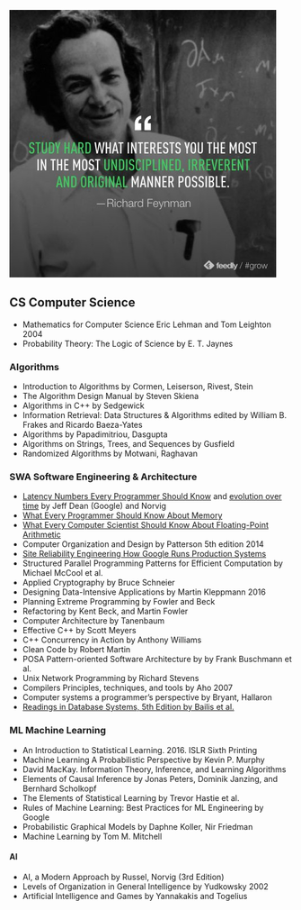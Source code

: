 ![Feynman](res/Feynman-study-approach.jpg)


## CS Computer Science

* Mathematics for Computer Science Eric Lehman and Tom Leighton 2004
* Probability Theory: The Logic of Science by E. T. Jaynes


### Algorithms
* Introduction to Algorithms by Cormen, Leiserson, Rivest, Stein
* The Algorithm Design Manual by Steven Skiena
* Algorithms in C++ by Sedgewick
* Information Retrieval: Data Structures & Algorithms edited by William B. Frakes and Ricardo Baeza-Yates
* Algorithms by  Papadimitriou, Dasgupta
* Algorithms on Strings, Trees, and Sequences by Gusfield
* Randomized Algorithms by Motwani, Raghavan


### SWA Software Engineering & Architecture
* [Latency Numbers Every Programmer Should Know](https://gist.github.com/jboner/2841832) and [evolution over time](https://people.eecs.berkeley.edu/~rcs/research/interactive_latency.html) by Jeff Dean (Google) and Norvig
* [What Every Programmer Should Know About Memory](https://www.akkadia.org/drepper/cpumemory.pdf)
* [What Every Computer Scientist Should Know About Floating-Point Arithmetic](https://docs.oracle.com/cd/E19957-01/806-3568/ncg_goldberg.html)
* Computer Organization аnd Design by Patterson 5th еdition 2014
* [Site Reliability Engineering How Google Runs Production Systems](https://landing.google.com/sre/books/)
* Structured Parallel Programming Patterns for Efficient Computation by Michael McCool et al.
* Applied Cryptography by Bruce Schneier
* Designing Data-Intensive Applications by Martin Kleppmann 2016
* Planning Extreme Programming by Fowler and Beck
* Refactoring by Kent Beck, and Martin Fowler 
* Computer Architecture by Tanenbaum
* Effective C++ by Scott Meyers
* C++ Concurrency in Action by Anthony Williams
* Clean Code by Robert Martin
* POSA Pattern-oriented Software Architecture by by Frank Buschmann et al.
* Unix Network Programming by Richard Stevens
* Compilers Principles, techniques, and tools by Aho 2007
* Computer systems a programmer’s perspective by Bryant, Hallaron 
* [Readings in Database Systems, 5th Edition by Bailis et al.](http://www.redbook.io/)

### ML Machine Learning
* An Introduction to Statistical Learning. 2016. ISLR Sixth Printing
* Machine Learning A Probabilistic Perspective by Kevin P. Murphy
* David MacKay. Information Theory, Inference, and Learning Algorithms
* Elements of Causal Inference by Jonas Peters, Dominik Janzing, and Bernhard Scholkopf 
* The Elements of Statistical Learning by Trevor Hastie et al.
* Rules of Machine Learning: Best Practices for ML Engineering by Google
* Probabilistic Graphical Models by Daphne Koller, Nir Friedman
* Machine Learning by Tom M. Mitchell


#### AI
* AI, a Modern Approach by Russel, Norvig (3rd Edition)
* Levels of Organization in General Intelligence by Yudkowsky 2002
* Artificial Intelligence and Games by Yannakakis and Togelius
